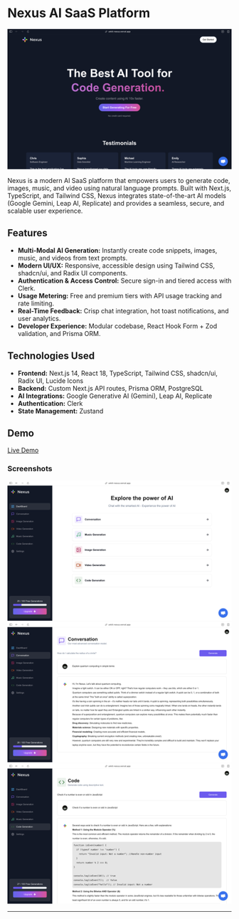 # Nexus AI SaaS Platform

![Nexus Banner](./public/landingPage.png)

Nexus is a modern AI SaaS platform that empowers users to generate code, images, music, and video using natural language prompts. Built with Next.js, TypeScript, and Tailwind CSS, Nexus integrates state-of-the-art AI models (Google Gemini, Leap AI, Replicate) and provides a seamless, secure, and scalable user experience.

## Features

- **Multi-Modal AI Generation:** Instantly create code snippets, images, music, and videos from text prompts.
- **Modern UI/UX:** Responsive, accessible design using Tailwind CSS, shadcn/ui, and Radix UI components.
- **Authentication & Access Control:** Secure sign-in and tiered access with Clerk.
- **Usage Metering:** Free and premium tiers with API usage tracking and rate limiting.
- **Real-Time Feedback:** Crisp chat integration, hot toast notifications, and user analytics.
- **Developer Experience:** Modular codebase, React Hook Form + Zod validation, and Prisma ORM.

## Technologies Used

- **Frontend:** Next.js 14, React 18, TypeScript, Tailwind CSS, shadcn/ui, Radix UI, Lucide Icons
- **Backend:** Custom Next.js API routes, Prisma ORM, PostgreSQL
- **AI Integrations:** Google Generative AI (Gemini), Leap AI, Replicate
- **Authentication:** Clerk
- **State Management:** Zustand

## Demo

[Live Demo](https://ankit-nexus.vercel.app/)

### Screenshots

![Dashboard Screenshot](./public/dashboard.png)  
![AI Conversation Generation](./public/conversation.png)
![AI Code Generation](./public/code.png)

---
